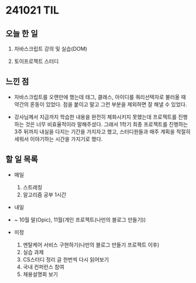 # 241021 TIL

## 오늘 한 일
1. 자바스크립트 강의 및 실습(DOM)

2. 토이프로젝트 스터디

## 느낀 점
   - 자바스크립트를 오랜만에 했는데 태그, 클래스, 아이디를 쿼리선택자로 불러올 때 약간의 혼동이 있었다. 점을 붙이고 말고 그런 부분을 제외하면 잘 해낼 수 있었다.

   - 강사님께서 지금까지 학습한 내용을 완전히 체화시키지 못했는데 프로젝트를 진행하는 것은 너무 비효율적이라 말해주셨다. 그래서 1학기 최종 프로젝트를 진행하는 3주 뒤까지 내실을 다지는 기간을 가지자고 했고, 스터디원들과 매주 계획을 적절히 세워서 이야기하는 시간을 가지기로 했다.

## 할 일 목록
  - 매일
    1. 스트레칭
    2. 알고리즘 공부 1시간

  - 내일
  
  - ~ 10월 말(Opic), 11월(개인 프로젝트(나만의 블로그 만들기))

  - 미정
    1. 멘탈케어 서비스 구현하기(나만의 블로그 만들기 프로젝트 이후)
    2. 실습 과제
    3. CS스터디 정리 글 한번씩 다시 읽어보기
    4. 국내 컨퍼런스 참여
    5. 채용설명회 보기